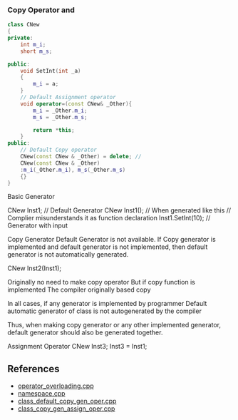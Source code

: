 ﻿

### Copy Operator and 

```c++
class CNew
{
private:
    int m_i; 
    short m_s; 

public: 
    void SetInt(int _a)
    {
        m_i = a; 
    }
    // Default Assignment operator 
    void operator=(const CNew& _Other){
        m_i = _Other.m_i; 
        m_s = _Other.m_s; 

        return *this; 
    }
public: 
    // Default Copy operator 
    CNew(const CNew & _Other) = delete; //  
    CNew(const CNew & _Other)
    :m_i(_Other.m_i), m_s(_Other.m_s)
    {}
}
```

Basic Generator

CNew Inst1; // Default Generator 
CNew Inst1(); // When generated like this 
// Complier misunderstands it as function declaration 
Inst1.SetInt(10); // Generator with input 

Copy Generator
Default Generator is not available. 
If Copy generator is implemented and default generator 
is not implemented, then default generator is not automatically generated. 

CNew Inst2(Inst1);

Originally no need to make copy operator But if copy function is implemented The compiler originally based copy

In all cases, if any generator is implemented by programmer 
Default automatic generator of class is not autogenerated by the compiler 


Thus, when making copy generator or any other implemented 
generator, default generator should also be generated together. 

Assignment Operator CNew Inst3; Inst3 = Inst1;


## References 

- [operator_overloading.cpp](codes/operator_overloading.cpp)
- [namespace.cpp](codes/namespace.cpp)
- [class_default_copy_gen_oper.cpp](codes/class_default_copy_gen_oper.cpp)
- [class_copy_gen_assign_oper.cpp](codes/class_copy_gen_assign_oper.cpp)
